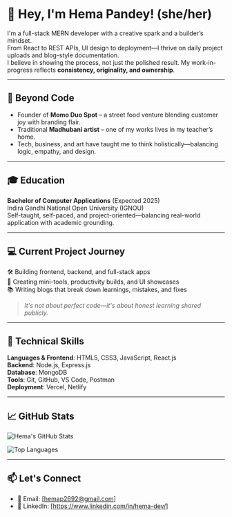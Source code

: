 # 👋 Hey, I'm Hema Pandey! (she/her)

I'm a full-stack MERN developer with a creative spark and a builder’s mindset.  
From React to REST APIs, UI design to deployment—I thrive on daily project uploads and blog-style documentation.  
I believe in showing the process, not just the polished result. My work-in-progress reflects **consistency, originality, and ownership**.

---

## 🍜 Beyond Code

- Founder of **Momo Duo Spot** – a street food venture blending customer joy with branding flair.
- Traditional **Madhubani artist** – one of my works lives in my teacher’s home.
- Tech, business, and art have taught me to think holistically—balancing logic, empathy, and design.

---

## 🎓 Education

**Bachelor of Computer Applications** (Expected 2025)  
Indira Gandhi National Open University (IGNOU)  
Self-taught, self-paced, and project-oriented—balancing real-world application with academic grounding.

---

## 💻 Current Project Journey

🛠 Building frontend, backend, and full-stack apps  
🧩 Creating mini-tools, productivity builds, and UI showcases  
📚 Writing blogs that break down learnings, mistakes, and fixes  
> *It's not about perfect code—it's about honest learning shared publicly.*

---

## 🔧 Technical Skills

**Languages & Frontend**: HTML5, CSS3, JavaScript, React.js  
**Backend**: Node.js, Express.js  
**Database**: MongoDB  
**Tools**: Git, GitHub, VS Code, Postman  
**Deployment**: Vercel, Netlify

---

## 📈 GitHub Stats

![Hema's GitHub Stats](https://github-readme-stats.vercel.app/api?username=hema-pandey&show_icons=true&theme=radical)

![Top Languages](https://github-readme-stats.vercel.app/api/top-langs/?username=hema-pandey&layout=compact&theme=radical)


---

## 📫 Let's Connect

- 💌 Email: [hemap2692@gmail.com]
- 💼 LinkedIn: [https://www.linkedin.com/in/hema-dev/]

